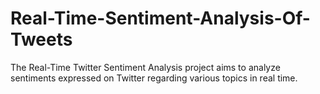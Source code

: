 # Real-Time-Sentiment-Analysis-Of-Tweets
The Real-Time Twitter Sentiment Analysis project aims to analyze sentiments expressed on Twitter regarding various topics in real time. 
